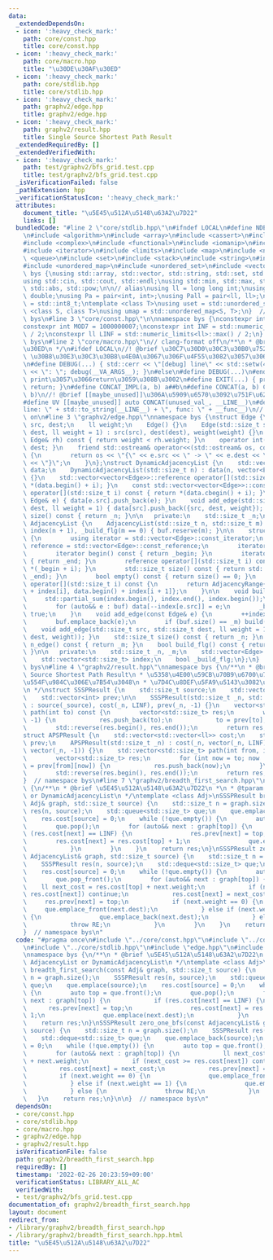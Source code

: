 ```yaml
---
data:
  _extendedDependsOn:
  - icon: ':heavy_check_mark:'
    path: core/const.hpp
    title: core/const.hpp
  - icon: ':heavy_check_mark:'
    path: core/macro.hpp
    title: "\u30DE\u30AF\u30ED"
  - icon: ':heavy_check_mark:'
    path: core/stdlib.hpp
    title: core/stdlib.hpp
  - icon: ':heavy_check_mark:'
    path: graphv2/edge.hpp
    title: graphv2/edge.hpp
  - icon: ':heavy_check_mark:'
    path: graphv2/result.hpp
    title: Single Source Shortest Path Result
  _extendedRequiredBy: []
  _extendedVerifiedWith:
  - icon: ':heavy_check_mark:'
    path: test/graphv2/bfs_grid.test.cpp
    title: test/graphv2/bfs_grid.test.cpp
  _isVerificationFailed: false
  _pathExtension: hpp
  _verificationStatusIcon: ':heavy_check_mark:'
  attributes:
    document_title: "\u5E45\u512A\u5148\u63A2\u7D22"
    links: []
  bundledCode: "#line 2 \"core/stdlib.hpp\"\n#ifndef LOCAL\n#define NDEBUG\n#endif\n\
    \n#include <algorithm>\n#include <array>\n#include <cassert>\n#include <cmath>\n\
    #include <complex>\n#include <functional>\n#include <iomanip>\n#include <iostream>\n\
    #include <iterator>\n#include <limits>\n#include <map>\n#include <numeric>\n#include\
    \ <queue>\n#include <set>\n#include <stack>\n#include <string>\n#include <type_traits>\n\
    #include <unordered_map>\n#include <unordered_set>\n#include <vector>\n\nnamespace\
    \ bys {\nusing std::array, std::vector, std::string, std::set, std::map, std::pair;\n\
    using std::cin, std::cout, std::endl;\nusing std::min, std::max, std::sort, std::reverse,\
    \ std::abs, std::pow;\n\n// alias\nusing ll = long long int;\nusing ld = long\
    \ double;\nusing Pa = pair<int, int>;\nusing Pall = pair<ll, ll>;\nusing ibool\
    \ = std::int8_t;\ntemplate <class T>\nusing uset = std::unordered_set<T>;\ntemplate\
    \ <class S, class T>\nusing umap = std::unordered_map<S, T>;\n}  // namespace\
    \ bys\n#line 3 \"core/const.hpp\"\n\nnamespace bys {\nconstexpr int MOD = 998244353;\n\
    constexpr int MOD7 = 1000000007;\nconstexpr int INF = std::numeric_limits<int>::max()\
    \ / 2;\nconstexpr ll LINF = std::numeric_limits<ll>::max() / 2;\n}  // namespace\
    \ bys\n#line 2 \"core/macro.hpp\"\n// clang-format off\n/**\n * @brief \u30DE\u30AF\
    \u30ED\n */\n#ifdef LOCAL\n//! @brief \u30C7\u30D0\u30C3\u30B0\u7528\u51FA\u529B\
    \ \u30B8\u30E3\u30C3\u30B8\u4E0A\u3067\u306F\u4F55\u3082\u3057\u306A\u3044\u3002\
    \n#define DEBUG(...) { std::cerr << \"[debug] line\" << std::setw(4) << __LINE__\
    \ << \": \"; debug(__VA_ARGS__); }\n#else\n#define DEBUG(...)\n#endif\n//! @brief\
    \ print\u3057\u3066return\u3059\u308B\u3002\n#define EXIT(...) { print(__VA_ARGS__);\
    \ return; }\n#define CONCAT_IMPL(a, b) a##b\n#define CONCAT(a, b) CONCAT_IMPL(a,\
    \ b)\n//! @brief [[maybe_unused]]\u306A\u5909\u6570\u3092\u751F\u6210\u3002\n\
    #define UV [[maybe_unused]] auto CONCAT(unused_val_, __LINE__)\n#define RE std::runtime_error(\"\
    line: \" + std::to_string(__LINE__) + \", func: \" + __func__)\n// clang-format\
    \ on\n#line 3 \"graphv2/edge.hpp\"\nnamespace bys {\nstruct Edge {\n    std::size_t\
    \ src, dest;\n    ll weight;\n    Edge() {}\n    Edge(std::size_t src, std::size_t\
    \ dest, ll weight = 1) : src(src), dest(dest), weight(weight) {}\n    bool operator<(const\
    \ Edge& rh) const { return weight < rh.weight; }\n    operator int() const { return\
    \ dest; }\n    friend std::ostream& operator<<(std::ostream& os, const Edge& e)\
    \ {\n        return os << \"{\" << e.src << \" -> \" << e.dest << \": \" << e.weight\
    \ << \"}\";\n    }\n};\nstruct DynamicAdjacencyList {\n    std::vector<std::vector<Edge>>\
    \ data;\n    DynamicAdjacencyList(std::size_t n) : data(n, vector<Edge>()), _n(n)\
    \ {}\n    std::vector<vector<Edge>>::reference operator[](std::size_t i) { return\
    \ *(data.begin() + i); }\n    const std::vector<vector<Edge>>::const_reference\
    \ operator[](std::size_t i) const { return *(data.cbegin() + i); }\n    void add_edge(const\
    \ Edge& e) { data[e.src].push_back(e); }\n    void add_edge(std::size_t src, std::size_t\
    \ dest, ll weight = 1) { data[src].push_back({src, dest, weight}); }\n    std::size_t\
    \ size() const { return _n; }\n\n   private:\n    std::size_t _n;\n};\nstruct\
    \ AdjacencyList {\n    AdjacencyList(std::size_t n, std::size_t m) : _n(n), _m(m),\
    \ index(n + 1), _build_flg(m == 0) { buf.reserve(m); }\n\n    struct AdjacencyRange\
    \ {\n        using iterator = std::vector<Edge>::const_iterator;\n        using\
    \ reference = std::vector<Edge>::const_reference;\n        iterator _begin, _end;\n\
    \        iterator begin() const { return _begin; }\n        iterator end() const\
    \ { return _end; }\n        reference operator[](std::size_t i) const { return\
    \ *(_begin + i); }\n        std::size_t size() const { return std::distance(_begin,\
    \ _end); }\n        bool empty() const { return size() == 0; }\n    };\n    AdjacencyRange\
    \ operator[](std::size_t i) const {\n        return AdjacencyRange{data.begin()\
    \ + index[i], data.begin() + index[i + 1]};\n    }\n\n    void build() {\n   \
    \     std::partial_sum(index.begin(), index.end(), index.begin());\n        data.resize(_m);\n\
    \        for (auto&& e : buf) data[--index[e.src]] = e;\n        _build_flg =\
    \ true;\n    }\n    void add_edge(const Edge& e) {\n        ++index[e.src];\n\
    \        buf.emplace_back(e);\n        if (buf.size() == _m) build();\n    }\n\
    \    void add_edge(std::size_t src, std::size_t dest, ll weight = 1) { add_edge(Edge(src,\
    \ dest, weight)); }\n    std::size_t size() const { return _n; }\n    std::size_t\
    \ n_edge() const { return _m; }\n    bool build_flg() const { return _build_flg;\
    \ }\n\n   private:\n    std::size_t _n, _m;\n    std::vector<Edge> buf, data;\n\
    \    std::vector<std::size_t> index;\n    bool _build_flg;\n};\n}  // namespace\
    \ bys\n#line 4 \"graphv2/result.hpp\"\nnamespace bys {\n/**\n * @brief Single\
    \ Source Shortest Path Result\n * \u5358\u4E00\u59CB\u70B9\u6700\u77ED\u7D4C\u8DEF\
    \u554F\u984C\u306E\u7B54\u3048\n * \u7D4C\u8DEF\u5FA9\u5143\u3082\u3067\u304D\u308B\
    \n */\nstruct SSSPResult {\n    std::size_t source;\n    std::vector<ll> cost;\n\
    \    std::vector<int> prev;\n\n    SSSPResult(std::size_t _n, std::size_t _source)\
    \ : source(_source), cost(_n, LINF), prev(_n, -1) {}\n    vector<std::size_t>\
    \ path(int to) const {\n        vector<std::size_t> res;\n        while (to !=\
    \ -1) {\n            res.push_back(to);\n            to = prev[to];\n        }\n\
    \        std::reverse(res.begin(), res.end());\n        return res;\n    }\n};\n\
    struct APSPResult {\n    std::vector<std::vector<ll>> cost;\n    std::vector<std::vector<int>>\
    \ prev;\n    APSPResult(std::size_t _n) : cost(_n, vector(_n, LINF)), prev(_n,\
    \ vector(_n, -1)) {}\n    std::vector<std::size_t> path(int from, int to) {\n\
    \        vector<std::size_t> res;\n        for (int now = to; now != from; now\
    \ = prev[from][now]) {\n            res.push_back(now);\n        }\n        res.push_back(from);\n\
    \        std::reverse(res.begin(), res.end());\n        return res;\n    }\n};\n\
    }  // namespace bys\n#line 7 \"graphv2/breadth_first_search.hpp\"\nnamespace bys\
    \ {\n/**\n * @brief \u5E45\u512A\u5148\u63A2\u7D22\n *\n * @tparam AdjacencyList\
    \ or DynamicAdjacencyList\n */\ntemplate <class Adj>\nSSSPResult breadth_first_search(const\
    \ Adj& graph, std::size_t source) {\n    std::size_t n = graph.size();\n    SSSPResult\
    \ res(n, source);\n    std::queue<std::size_t> que;\n    que.emplace(source);\n\
    \    res.cost[source] = 0;\n    while (!que.empty()) {\n        auto top = que.front();\n\
    \        que.pop();\n        for (auto&& next : graph[top]) {\n            if\
    \ (res.cost[next] == LINF) {\n                res.prev[next] = top;\n        \
    \        res.cost[next] = res.cost[top] + 1;\n                que.emplace(next.dest);\n\
    \            }\n        }\n    }\n    return res;\n}\nSSSPResult zero_one_bfs(const\
    \ AdjacencyList& graph, std::size_t source) {\n    std::size_t n = graph.size();\n\
    \    SSSPResult res(n, source);\n    std::deque<std::size_t> que;\n    que.emplace_back(source);\n\
    \    res.cost[source] = 0;\n    while (!que.empty()) {\n        auto top = que.front();\n\
    \        que.pop_front();\n        for (auto&& next : graph[top]) {\n        \
    \    ll next_cost = res.cost[top] + next.weight;\n            if (next_cost >=\
    \ res.cost[next]) continue;\n            res.cost[next] = next_cost;\n       \
    \     res.prev[next] = top;\n            if (next.weight == 0) {\n           \
    \     que.emplace_front(next.dest);\n            } else if (next.weight == 1)\
    \ {\n                que.emplace_back(next.dest);\n            } else {\n    \
    \            throw RE;\n            }\n        }\n    }\n    return res;\n}\n\n\
    }  // namespace bys\n"
  code: "#pragma once\n#include \"../core/const.hpp\"\n#include \"../core/macro.hpp\"\
    \n#include \"../core/stdlib.hpp\"\n#include \"edge.hpp\"\n#include \"result.hpp\"\
    \nnamespace bys {\n/**\n * @brief \u5E45\u512A\u5148\u63A2\u7D22\n *\n * @tparam\
    \ AdjacencyList or DynamicAdjacencyList\n */\ntemplate <class Adj>\nSSSPResult\
    \ breadth_first_search(const Adj& graph, std::size_t source) {\n    std::size_t\
    \ n = graph.size();\n    SSSPResult res(n, source);\n    std::queue<std::size_t>\
    \ que;\n    que.emplace(source);\n    res.cost[source] = 0;\n    while (!que.empty())\
    \ {\n        auto top = que.front();\n        que.pop();\n        for (auto&&\
    \ next : graph[top]) {\n            if (res.cost[next] == LINF) {\n          \
    \      res.prev[next] = top;\n                res.cost[next] = res.cost[top] +\
    \ 1;\n                que.emplace(next.dest);\n            }\n        }\n    }\n\
    \    return res;\n}\nSSSPResult zero_one_bfs(const AdjacencyList& graph, std::size_t\
    \ source) {\n    std::size_t n = graph.size();\n    SSSPResult res(n, source);\n\
    \    std::deque<std::size_t> que;\n    que.emplace_back(source);\n    res.cost[source]\
    \ = 0;\n    while (!que.empty()) {\n        auto top = que.front();\n        que.pop_front();\n\
    \        for (auto&& next : graph[top]) {\n            ll next_cost = res.cost[top]\
    \ + next.weight;\n            if (next_cost >= res.cost[next]) continue;\n   \
    \         res.cost[next] = next_cost;\n            res.prev[next] = top;\n   \
    \         if (next.weight == 0) {\n                que.emplace_front(next.dest);\n\
    \            } else if (next.weight == 1) {\n                que.emplace_back(next.dest);\n\
    \            } else {\n                throw RE;\n            }\n        }\n \
    \   }\n    return res;\n}\n\n}  // namespace bys\n"
  dependsOn:
  - core/const.hpp
  - core/stdlib.hpp
  - core/macro.hpp
  - graphv2/edge.hpp
  - graphv2/result.hpp
  isVerificationFile: false
  path: graphv2/breadth_first_search.hpp
  requiredBy: []
  timestamp: '2022-02-26 20:23:59+09:00'
  verificationStatus: LIBRARY_ALL_AC
  verifiedWith:
  - test/graphv2/bfs_grid.test.cpp
documentation_of: graphv2/breadth_first_search.hpp
layout: document
redirect_from:
- /library/graphv2/breadth_first_search.hpp
- /library/graphv2/breadth_first_search.hpp.html
title: "\u5E45\u512A\u5148\u63A2\u7D22"
---
```

